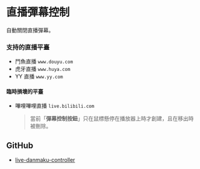 # 直播彈幕控制

自動關閉直播彈幕。

### 支持的直播平臺

- 鬥魚直播 `www.douyu.com`
- 虎牙直播 `www.huya.com`
- YY 直播 `www.yy.com`

#### 臨時損壞的平臺

- 嗶哩嗶哩直播 `live.bilibili.com`

  > 當前「**彈幕控制按鈕**」只在鼠標懸停在播放器上時才創建，且在移出時被刪除。

## GitHub

- [live-danmaku-controller][github]

[github]: https://github.com/akiirui/userscript/tree/main/live-danmaku-controller
